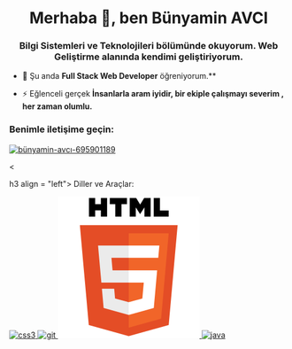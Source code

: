<h1 align="center">Merhaba 👋, ben Bünyamin AVCI</h1>
<h3 align="center">Bilgi Sistemleri ve Teknolojileri bölümünde okuyorum. Web Geliştirme alanında kendimi geliştiriyorum.</h3>

- 🌱 Şu anda **Full Stack Web Developer** öğreniyorum.**

- ⚡ Eğlenceli gerçek **İnsanlarla aram iyidir, bir ekiple çalışmayı severim , her zaman olumlu.**

<h3 align="left">Benimle iletişime geçin:</h3>
<p align="left">
<a href="https://linkedin.com/in/bünyamin-avcı-695901189 " target = "blank"><img align = "center" src = "https://raw.githubusercontent.com/rahuldkjain/github-profile-readme-generator/master/src/images/icons/Social/linked-in -alt.svg" alt = "bünyamin-avcı-695901189" height = "30" width = "40" /></a> </p>
<

h3 align = "left"> Diller ve Araçlar:</h3>
<p align = "left"> <a href = "https://www.w3schools.com/css/" target = "_blank" rel = "noreferrer"> <img src = "https://raw.githubusercontent. com/devicons/devicon/master/icons/css3/css3-original-wordmark.svg" alt = "css3" width = "40" height = "40"/> </a> <a href = "https:// git-scm.com/" target = "_blank" rel = "noreferrer"> <img src = "https://www.vectorlogo.zone/logos/git-scm/git-scm-icon.svg" alt = " git" width = "40" height = "40"/> </a> <a href = "https://www.w3.org/html/" target = "_blank" rel = "noreferrer"> <img src ="https://raw.githubusercontent.com/devicons/devicon/master/icons/html5/html5-original-wordmark.svg" alt = "html5" genişlik = "40" yükseklik = "40"/> </a > <a href = "https://www.java.com" target = "_blank" rel = "noreferrer"> <img src = "https://raw.githubusercontent.com/devicons/devicon/master/icons/ java/java-original.svg" alt = "java" genişlik = "40" yükseklik = "40"/> </a> </p>
